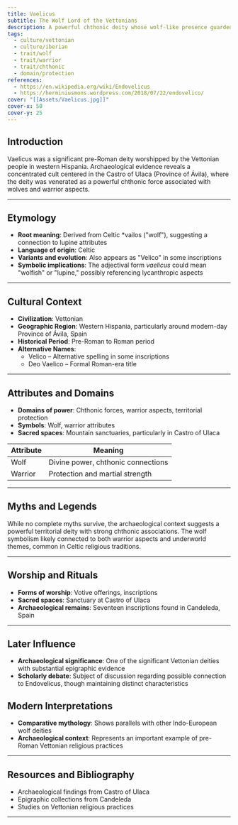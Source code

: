 ```yaml
---
title: Vaelicus
subtitle: The Wolf Lord of the Vettonians
description: A powerful chthonic deity whose wolf-like presence guarded the sacred grounds of western Hispania
tags:
  - culture/vettonian
  - culture/iberian
  - trait/wolf
  - trait/warrior
  - trait/chthonic
  - domain/protection
references:
  - https://en.wikipedia.org/wiki/Endovelicus
  - https://herminiusmons.wordpress.com/2018/07/22/endovelico/
cover: "[[Assets/Vaelicus.jpg]]"
cover-x: 50
cover-y: 25
---
```

## Introduction
Vaelicus was a significant pre-Roman deity worshipped by the Vettonian people in western Hispania. Archaeological evidence reveals a concentrated cult centered in the Castro of Ulaca (Province of Ávila), where the deity was venerated as a powerful chthonic force associated with wolves and warrior aspects.

---

## Etymology

- **Root meaning**: Derived from Celtic *vailos ("wolf"), suggesting a connection to lupine attributes
- **Language of origin**: Celtic
- **Variants and evolution**: Also appears as "Velico" in some inscriptions
- **Symbolic implications**: The adjectival form *vaelicus* could mean "wolfish" or "lupine," possibly referencing lycanthropic aspects

---

##  Cultural Context

- **Civilization**: Vettonian
- **Geographic Region**: Western Hispania, particularly around modern-day Province of Ávila, Spain
- **Historical Period**: Pre-Roman to Roman period
- **Alternative Names**:
  - Velico – Alternative spelling in some inscriptions
  - Deo Vaelico – Formal Roman-era title

---

## Attributes and Domains

- **Domains of power**: Chthonic forces, warrior aspects, territorial protection
- **Symbols**: Wolf, warrior attributes
- **Sacred spaces**: Mountain sanctuaries, particularly in Castro of Ulaca

| Attribute | Meaning                               |
|-----------|----------------------------------------|
| Wolf      | Divine power, chthonic connections     |
| Warrior   | Protection and martial strength        |

---

## Myths and Legends

While no complete myths survive, the archaeological context suggests a powerful territorial deity with strong chthonic associations. The wolf symbolism likely connected to both warrior aspects and underworld themes, common in Celtic religious traditions.

---

## Worship and Rituals

- **Forms of worship**: Votive offerings, inscriptions
- **Sacred spaces**: Sanctuary at Castro of Ulaca
- **Archaeological remains**: Seventeen inscriptions found in Candeleda, Spain

---

## Later Influence

- **Archaeological significance**: One of the significant Vettonian deities with substantial epigraphic evidence
- **Scholarly debate**: Subject of discussion regarding possible connection to Endovelicus, though maintaining distinct characteristics

## Modern Interpretations

- **Comparative mythology**: Shows parallels with other Indo-European wolf deities
- **Archaeological context**: Represents an important example of pre-Roman Vettonian religious practices

---

## Resources and Bibliography

- Archaeological findings from Castro of Ulaca
- Epigraphic collections from Candeleda
- Studies on Vettonian religious practices

---